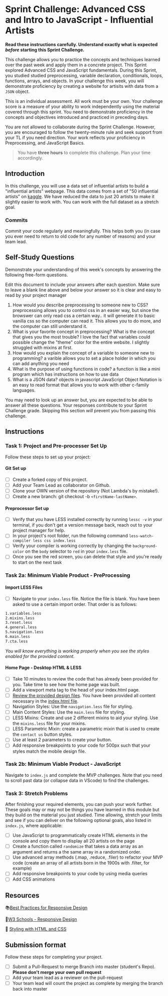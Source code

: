 # Sprint Challenge: Advanced CSS and Intro to JavaScript - Influential Artists

**Read these instructions carefully. Understand exactly what is expected _before_ starting this Sprint Challenge.**

This challenge allows you to practice the concepts and techniques learned over the past week and apply them in a concrete project. This Sprint explored Advanced CSS and JavaScript fundamentals. During this Sprint, you studied studied preprocessing, variable declaration, conditionals, loops, functions, arrays, and objects. In your challenge this week, you will demonstrate proficiency by creating a website for artisits with data from a `JSON` object.

This is an individual assessment. All work must be your own. Your challenge score is a measure of your ability to work independently using the material covered through this sprint. You need to demonstrate proficiency in the concepts and objectives introduced and practiced in preceding days.

You are not allowed to collaborate during the Sprint Challenge. However, you are encouraged to follow the twenty-minute rule and seek support from your TL if you need direction. Your work reflects your proficiency in Preprocessing, and JavaScript Basics.

> You have **three hours** to complete this challenge. Plan your time accordingly.

## Introduction

In this challenge, you will use a data set of influential artists to build a "influential artists" webpage. This data comes from a set of "50 influential artists" on [kaggle](https://www.kaggle.com/ikarus777/best-artworks-of-all-time). We have reduced the data to just 20 artists to make it slightly easier to work with. You can work with the full dataset as a stretch goal.

### Commits

Commit your code regularly and meaningfully. This helps both you (in case you ever need to return to old code for any number of reasons) and your team lead.

## Self-Study Questions

Demonstrate your understanding of this week's concepts by answering the following free-form questions.

Edit this document to include your answers after each question. Make sure to leave a blank line above and below your answer so it is clear and easy to read by your project manager

1. How would you describe preprocessing to someone new to CSS?
   preprocessing allows you to control css in an easier way, but since the browswer can only read css a certain way.. it will generate it to basic vanilla css so the computer can read it. This allows you to do more, and the computer can still understand it.
2. What is your favorite concept in preprocessing? What is the concept that gives you the most trouble?
   I love the fact that variables could possible change the "theme" color for the entire website. I slightly struggled with mixins at first.
3. How would you explain the concept of a variable to someone new to programming?
   a varible allows you to set a place holder in which you can add anything you need
4. What is the purpose of using functions in code?
   a function is like a mini program which has instructions on how to use data
5. What is a JSON data?
   objects in javascript
   JavaScript Object Notation is an easy to read format that allows you to work with other c-family languages.

You may need to look up an answer but, you are expected to be able to answer all these questions. Your responses contribute to your Sprint Challenge grade. Skipping this section _will_ prevent you from passing this challenge.

## Instructions

### Task 1: Project and Pre-processer Set Up

Follow these steps to set up your project:

#### Git Set up

- [ ] Create a forked copy of this project.
- [ ] Add your Team Lead as collaborator on Github.
- [ ] Clone your OWN version of the repository (Not Lambda's by mistake!).
- [ ] Create a new branch: git checkout -b `<firstName-lastName>`.

#### Preprocessor Set up

- [ ] Verify that you have LESS installed correctly by running `lessc -v` in your terminal, if you don't get a version message back, reach out to your project manager for help.
- [ ] In your project's root folder, run the following command `less-watch-compiler less css index.less`
- [ ] Verify your compiler is working correctly by changing the `background-color` on the `body` selector to `red` in your `index.less` file.
- [ ] Once you see the red screen, you can delete that style and you're ready to start on the next task

### Task 2a: Minimum Viable Product - PreProcessing

#### Import LESS Files

- [ ] Navigate to your `index.less` file. Notice the file is blank. You have been asked to use a certain import order. That order is as follows:

```markdown
1.variables.less
2.mixins.less
3.reset.less
4.general.less
5.navigation.less
6.main.less
7.cta.less
```

_You will know everything is working properly when you see the styles enabled for the provided content._

#### Home Page - Desktop HTML & LESS

- [ ] Take 10 minutes to review the code that has already been provided for you. Take time to see how the home page was built.
- [ ] Add a viewport meta tag to the head of your index.html page.
- [ ] [Review the provided design files](design/). You have been provided all content necessary in the [index.html file](index.html).
- [ ] Navigation Styles: Use the `navigation.less` file for styling.
- [ ] Main Content Styles: Use the `main.less` file for styling.
- [ ] LESS Mixins: Create and use 2 different mixins to aid your styling. Use the `mixins.less` file for your mixins.
- [ ] LESS Parametric Mixin: create a parametric mixin that is used to create the `contact us` button styles.
- [ ] Use at least 2 parameters to create your button.
- [ ] Add responsive breakpoints to your code for 500px such that your styles match the mobile design file.

### Task 2b: Minimum Viable Product - JavaScript

Navigate to `index.js` and complete the MVP challenges. Note that you need to scroll past data (or collapse data in VScode) to find the challenges.

### Task 3: Stretch Problems

After finishing your required elements, you can push your work further. These goals may or may not be things you have learned in this module but they build on the material you just studied. Time allowing, stretch your limits and see if you can deliver on the following optional goals, also listed in `index.js`, where applicable:

- [ ] Use JavaScript to programmatically create HTML elements in the console and copy them to display all 20 artists on the page
- [ ] Create a function called `randomize` that takes a data array as an argument and returns a the same array in a randomized order.
- [ ] Use advanced array methods (.map, .reduce, .filer) to refactor your MVP code (create an array of all artists born in the 1900s with .filter, for example)
- [ ] Add responsive breakpoints to your code by using media queries
- [ ] Add CSS animations

## Resources

📚[Best Practices for Responsive Design](https://www.browserstack.com/guide/responsive-design-breakpoints)

🤝[W3 Schools - Responsive Design](https://www.w3schools.com/html/html_responsive.asp)

👀 [Styling with HTML and CSS](https://www.w3schools.com/html/html_css.asp)

## Submission format

Follow these steps for completing your project.

- [ ] Submit a Pull-Request to merge <firstName-lastName> Branch into master (student's Repo). **Please don't merge your own pull request**
- [ ] Add your team lead as a reviewer on the pull-request
- [ ] Your team lead will count the project as complete by merging the branch back into master
